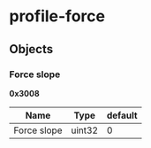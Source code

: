 # profile-force



## Objects


### Force slope

**0x3008**


| Name | Type | default |
| --- | --- | --- |
| Force slope | uint32 | 0 |

